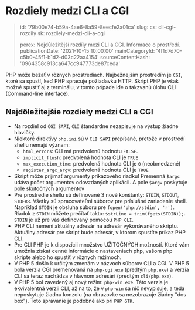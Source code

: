 Rozdiely medzi CLI a CGI
========================

> id: '79b00e74-b59a-4ae6-8a59-8eecfe2a01ca'
> slug:
> 	cs: cli-cgi-rozdily
> 	sk: rozdiely-medzi-cli-a-cgi
> 
> perex: Nejdůležitější rozdíly mezi CLI a CGI. Informace o prostředí.
> publicationDate: '2021-10-15 10:00:00'
> mainCategoryId: '4f1d7d70-c5b0-45f1-b1d2-d03c22aa4154'
> sourceContentHash: '0964358c913ca647cc947773de87ceda'

PHP môže bežať v rôznych prostrediach. Najbežnejším prostredím je `CGI`, ktoré sa spustí, keď PHP spracuje požiadavku HTTP. Skript PHP je však možné spustiť aj z terminálu, v tomto prípade ide o takzvanú úlohu CLI (Command-line interface).

Najdôležitejšie rozdiely medzi CLI a CGI
-------------------------------------

- Na rozdiel od `CGI SAPI`, `CLI` štandardne nezapisuje na výstup žiadne hlavičky.
- Niektoré direktívy `php.ini` sú v `CLI SAPI` prepísané, pretože v prostredí shellu nemajú význam:
   - `html_errors`: CLI má predvolenú hodnotu `FALSE`.
   - `implicit_flush`: predvolená hodnota CLI je `TRUE`
   - `max_execution_time`: predvolená hodnota CLI je `0` (neobmedzené)
   - `register_argc_argv`: predvolená hodnota CLI je `TRUE`
- Skript môže prijímať argumenty príkazového riadku! Premenná `$argc` udáva počet argumentov odovzdaných aplikácii. A pole `$argv` poskytuje pole skutočných argumentov
- Pre prostredie shellu sú definované 3 nové konštanty: `STDIN`, `STDOUT`, `STDERR`. Všetky sú spracovateľmi súborov pre príslušné zariadenie shell. Napríklad `STDIN` je obsluha súboru pre `fopen('php://stdin', 'r')`. Riadok z `STDIN` môžete prečítať takto: `$strLine = trim(fgets(STDIN));`. `STDIN` je už pre vás definovaný pomocou `PHP CLI`.
- PHP CLI nemení aktuálny adresár na adresár vykonávaného skriptu. Aktuálny adresár pre skript bude adresár, v ktorom spustíte príkaz PHP CLI.
- Pre CLI PHP je k dispozícii množstvo UŽITOČNÝCH možností. Ktoré vám umožnia získať cenné informácie o nastaveniach php, vašom php skripte alebo ho spustiť v rôznych režimoch.
- V PHP 5 došlo k určitým zmenám v názvoch súborov CLI a CGI. V PHP 5 bola verzia CGI premenovaná na `php-cgi.exe` (predtým `php.exe`) a verzia CLI sa teraz nachádza v hlavnom adresári (predtým `cli/php.exe`).
- V PHP 5 bol zavedený aj nový režim: `php-win.exe`. Táto verzia je ekvivalentná verzii CLI, až na to, že v `php-win` sa nič nevypisuje, a teda neposkytuje žiadnu konzolu (na obrazovke sa nezobrazuje žiadny "dos box"). Toto správanie je podobné ako pri `PHP GTK`.
